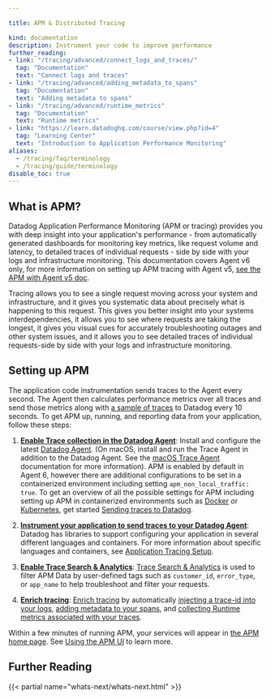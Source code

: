 ```yaml
---

title: APM & Distributed Tracing

kind: documentation
description: Instrument your code to improve performance
further_reading:
- link: "/tracing/advanced/connect_logs_and_traces/"
  tag: "Documentation"
  text: "Connect logs and traces"
- link: "/tracing/advanced/adding_metadata_to_spans"
  tag: "Documentation"
  text: "Adding metadata to spans"
- link: "/tracing/advanced/runtime_metrics"
  tag: "Documentation"
  text: "Runtime metrics"
- link: "https://learn.datadoghq.com/course/view.php?id=4"
  tag: "Learning Center"
  text: "Introduction to Application Performance Monitoring"
aliases:
  - /tracing/faq/terminology
  - /tracing/guide/terminology
disable_toc: true
---
```


## What is APM?

 Datadog Application Performance Monitoring (APM or tracing) provides you with deep insight into your application's performance - from automatically generated dashboards for monitoring key metrics, like request volume and latency, to detailed traces of individual requests - side by side with your logs and infrastructure monitoring. This documentation covers Agent v6 only, for more information on setting up APM tracing with Agent v5, [see the APM with Agent v5 doc][1].

 Tracing allows you to see a single request moving across your system and infrastructure, and it gives you systematic data about precisely what is happening to this request. This gives you better insight into your systems interdependencies, it allows you to see where requests are taking the longest, it gives you visual cues for accurately troubleshooting outages and other system issues, and it allows you to see detailed traces of individual requests-side by side with your logs and infrastructure monitoring.

## Setting up APM

The application code instrumentation sends traces to the Agent every second. The Agent then calculates performance metrics over all traces and send those metrics along with [a sample of traces][2] to Datadog every 10 seconds. To get APM up, running, and reporting data from your application, follow these steps:

1. **[Enable Trace collection in the Datadog Agent][3]**:
   Install and configure the latest [Datadog Agent][4]. (On macOS, install and run the Trace Agent in addition to the Datadog Agent. See the [macOS Trace Agent][5] documentation for more information). APM is enabled by default in Agent 6, however there are additional configurations to be set in a containerized environment including setting `apm_non_local_traffic: true`. To get an overview of all the possible settings for APM including setting up APM in containerized environments such as [Docker][6] or [Kubernetes][7], get started [Sending traces to Datadog][3].

2. **[Instrument your application to send traces to your Datadog Agent][8]**:
  Datadog has libraries to support configuring your application in several different languages and containers. For more information about specific languages and containers, see [Application Tracing Setup][8].

3. **[Enable Trace Search & Analytics][9]**:
  [Trace Search & Analytics][9] is used to filter APM Data by user-defined tags such as `customer_id`, `error_type`, or `app_name` to help troubleshoot and filter your requests.

4. **[Enrich tracing][9]**:
  [Enrich tracing][10] by automatically [injecting a trace-id into your logs][11], [adding metadata to your spans][12], and [collecting Runtime metrics associated with your traces][13].

Within a few minutes of running APM, your services will appear in [the APM home page][14]. See [Using the APM UI][15] to learn more.

## Further Reading

{{< partial name="whats-next/whats-next.html" >}}

[1]: /tracing/guide/agent-5-tracing-setup
[2]: /tracing/guide/trace_sampling_and_storage/#trace-sampling
[3]: /tracing/send_traces
[4]: /tracing/setup/python
[5]: https://github.com/DataDog/datadog-agent/tree/master/docs/trace-agent#run-on-macos
[6]: /agent/docker/apm
[7]: /agent/kubernetes/daemonset_setup
[8]: /tracing/setup
[9]: /tracing/trace_search_and_analytics
[10]: /tracing/advanced
[11]: /tracing/advanced/connect_logs_and_traces
[12]: /tracing/advanced/adding_metadata_to_spans/?tab=java
[13]: /tracing/advanced/runtime_metrics/?tab=java
[14]: https://app.datadoghq.com/apm/home
[15]: /tracing/visualization
